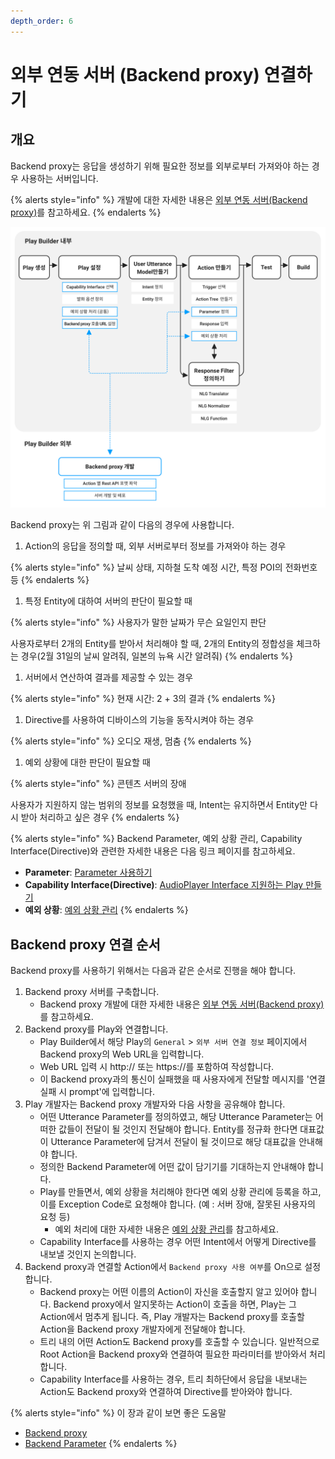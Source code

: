 ```yaml
---
depth_order: 6
---
```


# 외부 연동 서버 (Backend proxy) 연결하기

## 개요

Backend proxy는 응답을 생성하기 위해 필요한 정보를 외부로부터 가져와야 하는 경우 사용하는 서버입니다.

{% alerts style="info" %}
개발에 대한 자세한 내용은 [외부 연동 서버(Backend proxy)](use-backend-proxy)를 참고하세요.
{% endalerts %}

![](/assets/images/create-a-play-using-backend-proxy-01.png)

Backend proxy는 위 그림과 같이 다음의 경우에 사용합니다.

1. Action의 응답을 정의할 때, 외부 서버로부터 정보를 가져와야 하는 경우

{% alerts style="info" %}
날씨 상태, 지하철 도착 예정 시간, 특정 POI의 전화번호 등
{% endalerts %}

1. 특정 Entity에 대하여 서버의 판단이 필요할 때

{% alerts style="info" %}
사용자가 말한 날짜가 무슨 요일인지 판단

사용자로부터 2개의 Entity를 받아서 처리해야 할 때, 2개의 Entity의 정합성을 체크하는 경우(2월 31일의 날씨 알려줘, 일본의 뉴욕 시간 알려줘)
{% endalerts %}

1. 서버에서 연산하여 결과를 제공할 수 있는 경우

{% alerts style="info" %}
현재 시간: 2 + 3의 결과
{% endalerts %}

1. Directive를 사용하여 디바이스의 기능을 동작시켜야 하는 경우

{% alerts style="info" %}
오디오 재생, 멈춤
{% endalerts %}

1. 예외 상황에 대한 판단이 필요할 때

{% alerts style="info" %}
콘텐츠 서버의 장애

사용자가 지원하지 않는 범위의 정보를 요청했을 때, Intent는 유지하면서 Entity만 다시 받아 처리하고 싶은 경우
{% endalerts %}

{% alerts style="info" %}
Backend Parameter, 예외 상황 관리, Capability Interface(Directive)와 관련한 자세한 내용은 다음 링크 페이지를 참고하세요.

* **Parameter**: [Parameter 사용하기](./define-an-action/use-parameters)
* **Capability Interface(Directive)**: [AudioPlayer Interface 지원하는 Play 만들기](./create-a-play-with-audioplayer)
* **예외 상황**: [예외 상황 관리](./define-an-action/manage-exceptions)
{% endalerts %}

## Backend proxy 연결 순서

Backend proxy를 사용하기 위해서는 다음과 같은 순서로 진행을 해야 합니다.

1. Backend proxy 서버를 구축합니다.
   * Backend proxy 개발에 대한 자세한 내용은 [외부 연동 서버(Backend proxy)](use-backend-proxy)를 참고하세요. 
2. Backend proxy를 Play와 연결합니다.
   * Play Builder에서 해당 Play의 `General` &gt; `외부 서버 연결 정보` 페이지에서 Backend proxy의 Web URL을 입력합니다.
   * Web URL 입력 시 http:// 또는 https://를 포함하여 작성합니다.
   * 이 Backend proxy과의 통신이 실패했을 때 사용자에게 전달할 메시지를 '연결 실패 시 prompt'에 입력합니다. 
3. Play 개발자는 Backend proxy 개발자와 다음 사항을 공유해야 합니다.
   * 어떤 Utterance Parameter를 정의하였고, 해당 Utterance Parameter는 어떠한 값들이 전달이 될 것인지 전달해야 합니다. Entity를 정규화 한다면 대표값이 Utterance Parameter에 담겨서 전달이 될 것이므로 해당 대표값을 안내해야 합니다. 
   * 정의한 Backend Parameter에 어떤 값이 담기기를 기대하는지 안내해야 합니다. 
   * Play를 만들면서, 예외 상황을 처리해야 한다면 예외 상황 관리에 등록을 하고, 이를 Exception Code로 요청해야 합니다. (예 : 서버 장애,  잘못된 사용자의 요청 등) 
     * 예외 처리에 대한 자세한 내용은 [예외  상황 관리](define-an-action/manage-exceptions)를 참고하세요.
   * Capability Interface를 사용하는 경우 어떤 Intent에서 어떻게 Directive를 내보낼 것인지 논의합니다.  
4. Backend proxy과 연결할 Action에서 `Backend proxy 사용 여부`를 On으로 설정합니다.
   * Backend proxy는 어떤 이름의 Action이 자신을 호출할지 알고 있어야 합니다. Backend proxy에서 알지못하는 Action이 호출을 하면, Play는 그  Action에서 멈추게 됩니다. 즉, Play 개발자는 Backend proxy를 호출할 Action을 Backend proxy 개발자에게 전달해야 합니다. 
   * 트리 내의 어떤 Action도 Backend proxy를 호출할 수 있습니다. 일반적으로 Root Action을 Backend proxy와 연결하여 필요한 파라미터를 받아와서 처리합니다.  
   * Capability Interface를 사용하는 경우, 트리 최하단에서 응답을 내보내는 Action도 Backend proxy와 연결하여 Directive를 받아와야 합니다.  

{% alerts style="info" %}
이 장과 같이 보면 좋은 도움말

* [Backend proxy](use-backend-proxy)
* [Backend Parameter](define-an-action/use-parameters)
{% endalerts %}

